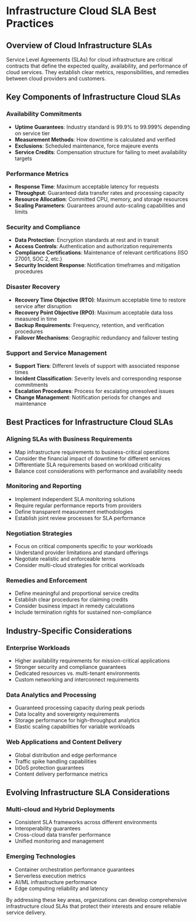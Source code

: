 # Infrastructure Cloud SLA Best Practices

## Overview of Cloud Infrastructure SLAs
Service Level Agreements (SLAs) for cloud infrastructure are critical contracts that define the expected quality, availability, and performance of cloud services. They establish clear metrics, responsibilities, and remedies between cloud providers and customers.

## Key Components of Infrastructure Cloud SLAs

### Availability Commitments
- **Uptime Guarantees**: Industry standard is 99.9% to 99.999% depending on service tier
- **Measurement Methods**: How downtime is calculated and verified
- **Exclusions**: Scheduled maintenance, force majeure events
- **Service Credits**: Compensation structure for failing to meet availability targets

### Performance Metrics
- **Response Time**: Maximum acceptable latency for requests
- **Throughput**: Guaranteed data transfer rates and processing capacity
- **Resource Allocation**: Committed CPU, memory, and storage resources
- **Scaling Parameters**: Guarantees around auto-scaling capabilities and limits

### Security and Compliance
- **Data Protection**: Encryption standards at rest and in transit
- **Access Controls**: Authentication and authorization requirements
- **Compliance Certifications**: Maintenance of relevant certifications (ISO 27001, SOC 2, etc.)
- **Security Incident Response**: Notification timeframes and mitigation procedures

### Disaster Recovery
- **Recovery Time Objective (RTO)**: Maximum acceptable time to restore service after disruption
- **Recovery Point Objective (RPO)**: Maximum acceptable data loss measured in time
- **Backup Requirements**: Frequency, retention, and verification procedures
- **Failover Mechanisms**: Geographic redundancy and failover testing

### Support and Service Management
- **Support Tiers**: Different levels of support with associated response times
- **Incident Classification**: Severity levels and corresponding response commitments
- **Escalation Procedures**: Process for escalating unresolved issues
- **Change Management**: Notification periods for changes and maintenance

## Best Practices for Infrastructure Cloud SLAs

### Aligning SLAs with Business Requirements
- Map infrastructure requirements to business-critical operations
- Consider the financial impact of downtime for different services
- Differentiate SLA requirements based on workload criticality
- Balance cost considerations with performance and availability needs

### Monitoring and Reporting
- Implement independent SLA monitoring solutions
- Require regular performance reports from providers
- Define transparent measurement methodologies
- Establish joint review processes for SLA performance

### Negotiation Strategies
- Focus on critical components specific to your workloads
- Understand provider limitations and standard offerings
- Negotiate realistic and enforceable terms
- Consider multi-cloud strategies for critical workloads

### Remedies and Enforcement
- Define meaningful and proportional service credits
- Establish clear procedures for claiming credits
- Consider business impact in remedy calculations
- Include termination rights for sustained non-compliance

## Industry-Specific Considerations

### Enterprise Workloads
- Higher availability requirements for mission-critical applications
- Stronger security and compliance guarantees
- Dedicated resources vs. multi-tenant environments
- Custom networking and interconnect requirements

### Data Analytics and Processing
- Guaranteed processing capacity during peak periods
- Data locality and sovereignty requirements
- Storage performance for high-throughput analytics
- Elastic scaling capabilities for variable workloads

### Web Applications and Content Delivery
- Global distribution and edge performance
- Traffic spike handling capabilities
- DDoS protection guarantees
- Content delivery performance metrics

## Evolving Infrastructure SLA Considerations

### Multi-cloud and Hybrid Deployments
- Consistent SLA frameworks across different environments
- Interoperability guarantees
- Cross-cloud data transfer performance
- Unified monitoring and management

### Emerging Technologies
- Container orchestration performance guarantees
- Serverless execution metrics
- AI/ML infrastructure performance
- Edge computing reliability and latency

By addressing these key areas, organizations can develop comprehensive infrastructure cloud SLAs that protect their interests and ensure reliable service delivery.